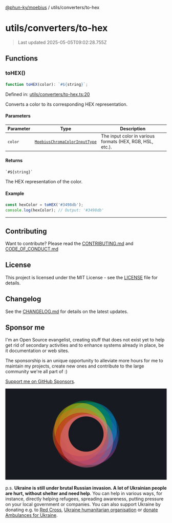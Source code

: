 [@phun-ky/moebius](../../README.md) / utils/converters/to-hex

# utils/converters/to-hex

> Last updated 2025-05-05T09:02:28.755Z

##

## Functions

### toHEX()

```ts
function toHEX(color): `#${string}`;
```

Defined in: [utils/converters/to-hex.ts:20](https://github.com/phun-ky/moebius/blob/main/src/utils/converters/to-hex.ts#L20)

Converts a color to its corresponding HEX representation.

#### Parameters

| Parameter | Type                                                                        | Description                                               |
| --------- | --------------------------------------------------------------------------- | --------------------------------------------------------- |
| `color`   | [`MoebiusChromaColorInputType`](../../types.md#moebiuschromacolorinputtype) | The input color in various formats (HEX, RGB, HSL, etc.). |

#### Returns

`` `#${string}` ``

The HEX representation of the color.

#### Example

```ts
const hexColor = toHEX('#3498db');
console.log(hexColor); // Output: '#3498db'
```

---

## Contributing

Want to contribute? Please read the [CONTRIBUTING.md](https://github.com/phun-ky/moebius/blob/main/CONTRIBUTING.md) and [CODE_OF_CONDUCT.md](https://github.com/phun-ky/moebius/blob/main/CODE_OF_CONDUCT.md)

## License

This project is licensed under the MIT License - see the [LICENSE](https://github.com/phun-ky/moebius/blob/main/LICENSE) file for details.

## Changelog

See the [CHANGELOG.md](https://github.com/phun-ky/moebius/blob/main/CHANGELOG.md) for details on the latest updates.

## Sponsor me

I'm an Open Source evangelist, creating stuff that does not exist yet to help get rid of secondary activities and to enhance systems already in place, be it documentation or web sites.

The sponsorship is an unique opportunity to alleviate more hours for me to maintain my projects, create new ones and contribute to the large community we're all part of :)

[Support me on GitHub Sponsors](https://github.com/sponsors/phun-ky).

![logo](https://github.com/phun-ky/moebius/blob/main/public/images/logo/logo-ring.png?raw=true)

p.s. **Ukraine is still under brutal Russian invasion. A lot of Ukrainian people are hurt, without shelter and need help**. You can help in various ways, for instance, directly helping refugees, spreading awareness, putting pressure on your local government or companies. You can also support Ukraine by donating e.g. to [Red Cross](https://www.icrc.org/en/donate/ukraine), [Ukraine humanitarian organisation](https://savelife.in.ua/en/donate-en/#donate-army-card-weekly) or [donate Ambulances for Ukraine](https://www.gofundme.com/f/help-to-save-the-lives-of-civilians-in-a-war-zone).
